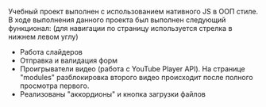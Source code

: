 Учебный проект выполнен с использованием нативного JS в ООП стиле.
В ходе выполнения данного проекта был выполнен следующий функционал:
(для навигации по  страницу используется стрелка в нижнем левом углу)
- Работа слайдеров
- Отправка и валидация форм
- Проигрыватели видео (работа с YouTube Player API). На странице "modules" разблокировка второго видео происходит после полного просмотра первого.
- Реализованы "аккордионы" и кнопка загрузки файлов

